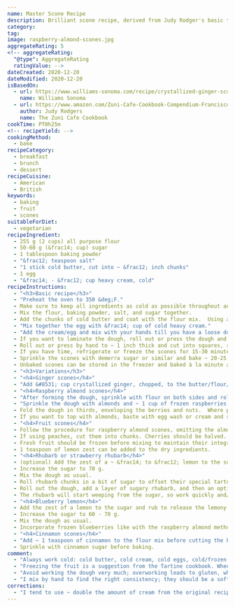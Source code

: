 ```yaml
---
name: Master Scone Recipe
description: Brilliant scone recipe, derived from Judy Rodger's basic template from Zuni Cafe.
category:
tag:
image: raspberry-almond-scones.jpg
aggregateRating: 5
<!-- aggregateRating:
  "@type": AggregateRating
  ratingValue: -->
dateCreated: 2020-12-20
dateModified: 2020-12-20
isBasedOn:
  - url: https://www.williams-sonoma.com/recipe/crystallized-ginger-scones.html
    name: Williams Sonoma
  - url: https://www.amazon.com/Zuni-Cafe-Cookbook-Compendium-Franciscos/dp/0393020436
    author: Judy Rodgers
    name: The Zuni Cafe Cookbook
cookTime: PT0h25m
<!-- recipeYield: -->
cookingMethod:
  - bake
recipeCategory:
  - breakfast
  - brunch
  - dessert
recipeCuisine:
  - American
  - British
keywords:
  - baking
  - fruit
  - scones
suitableForDiet:
  - vegetarian
recipeIngredient:
  - 255 g (2 cups) all purpose flour
  - 50-60 g (&frac14; cup) sugar
  - 1 tablespoon baking powder
  - "&frac12; teaspoon salt"
  - "1 stick cold butter, cut into ~ &frac12; inch chunks"
  - 1 egg
  - "&frac14; - &frac12; cup heavy cream, cold"
recipeInstructions:
  - "<h3>Basic recipe</h3>"
  - "Preheat the oven to 350 &deg;F."
  - Make sure to keep all ingredients as cold as possible throughout and work the dough as little as possible to avoid building up gluten.
  - Mix the flour, baking powder, salt, and sugar together.
  - Add the chunks of cold butter and coat with the flour mix.  Using a pastry cutter, blend the flour / butter together until you have pea-sized chunks.  If you don't have a pastry cutter, you can use two knives or your hands.  Other people use food processors, which makes it simple but can build up excess gluten, leading to tougher scones.
  - "Mix together the egg with &frac14; cup of cold heavy cream."
  - "Add the cream/egg and mix with your hands till you have a loose dough, adding more cream as needed.  At the end, the dough should be soft and completely together without dry spots but should not be sticky-- think a little bit stiffer than Play-doh consistency.  Typically, I add most of the &frac14; cup of cream/egg mixture and blend by hand and slowly dribble in more cream until the consistency feels right.  That's often close to an additional &frac14; cup of cream, for &frac12; cup total.  Avoid kneading the dough; you want to work it as little as possible."
  - If you want to laminate the dough, roll out or press the dough and fold over itself a few times to create flaky layers like a biscuit (see raspberry almond variation).
  - Roll out or press by hand to ~ 1 inch thick and cut into squares, rounds, or triangles.
  - If you have time, refrigerate or freeze the scones for 15-30 minutes before baking to ensure the butter is cold to get maximal flakiness.
  - Sprinkle the scones with demerra sugar or similar and bake ~ 20-25 minutes until slightly golden on the edges.
  - Unbaked scones can be stored in the freezer and baked à la minute as needed.
  - "<h3>Variations</h3>"
  - "<h4>Ginger scones</h4>"
  - "Add &#8531; cup crystallized ginger, chopped, to the butter/flour/sugar mixture with the cream/egg addition.  Mix to combine and bake as usual."
  - "<h4>Raspberry almond scones</h4>"
  - "After forming the dough, sprinkle with flour on both sides and roll out to ~ &frac12; cm thick."
  - "Sprinkle the dough with almonds and ~ 1 cup of frozen raspberries."
  - Fold the dough in thirds, enveloping the berries and nuts.  Where possible, try to make sure the raspberries are tucked in, lest they're on the edges of the scone, where their juices will caramelize and burn in the oven.
  - If you want to top with almonds, baste with egg wash or cream and sprinkle with almonds and sugar (otherwise they won't stick).
  - "<h4>Fruit scones</h4>"
  - Follow the procedure for raspberry almond scones, omitting the almonds and adding 1 cup of frozen fruit.
  - If using peaches, cut them into chunks. Cherries should be halved.
  - Fresh fruit should be frozen before mixing to maintain their integrity.
  - 1 teaspoon of lemon zest can be added to the dry ingredients.
  - "<h4>Rhubarb or strawberry rhubarb</h4>"
  - (optional) Add the zest of a ~ &frac14; to &frac12; lemon to the sugar and rub to release the lemony oils.  Add to the flour/baking powder.
  - Increase the sugar to 70 g.
  - Mix the dough as usual.
  - Roll rhubarb chunks in a bit of sugar to offset their special tartness.
  - Roll out the dough, add a layer of sugary rhubarb, and then an optional layer of frozen strawberry chunks.  Laminate, cut, and bake as usual.
  - The rhubarb will start weeping from the sugar, so work quickly and/or work with frozen rhubarb. It'll also take slightly longer to cook, since the fruit releases more moisture than other fruits.
  - "<h4>Blueberry lemon</h4>"
  - Add the zest of a lemon to the sugar and rub to release the lemony oils.  Add to the flour/baking powder.
  - Increase the sugar to 60 - 70 g.
  - Mix the dough as usual.
  - Incorporate frozen blueberries like with the raspberry almond method (roll out, laminate into the middle).
  - "<h4>Cinnamon scones</h4>"
  - "Add ~ 1 teaspoon of cinnamon to the flour mix before cutting the butter in. Note: I haven't made this variation in awhile, so this is just a rough estimate of how much cinnamon to add.  Add what looks right."
  - Sprinkle with cinnamon sugar before baking.
comment:
  - "Always work cold: cold butter, cold cream, cold eggs, cold/frozen fruit. This helps keep the scones tender and flaky."
  - "Freezing the fruit is a suggestion from the Tartine cookbook. When working with fresh fruit &mdash; especially moist fruits like strawberries and peaches &mdash; they can start to prematurely sweat and add moisture to the dough, which makes it sticky. Frozen fruit avoids this problem and makes sure the butter doesn't melt till it's in the oven."
  - "Avoid working the dough very much; overworking leads to gluten, which makes the scones tough."
  - "I mix by hand to find the right consistency; they should be a soft but dry dough, of the consistency of fresh Play-doh. They shouldn't feel dry, nor should they feel sticky."
corrections:
  - "I tend to use ~ double the amount of cream from the original recipe, to avoid overworking the dough and kneading it to have it come together. As a result, they tend to softer and moister, but also richer."
---
```

